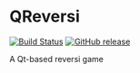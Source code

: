 # QReversi
[![Build Status](https://travis-ci.org/X1aomu/QReversi.svg)](https://travis-ci.org/X1aomu/QReversi)
[![GitHub release](https://img.shields.io/github/release/X1aomu/Qreversi.svg)](https://github.com/X1aomu/QReversi/releases)

A Qt-based reversi game
